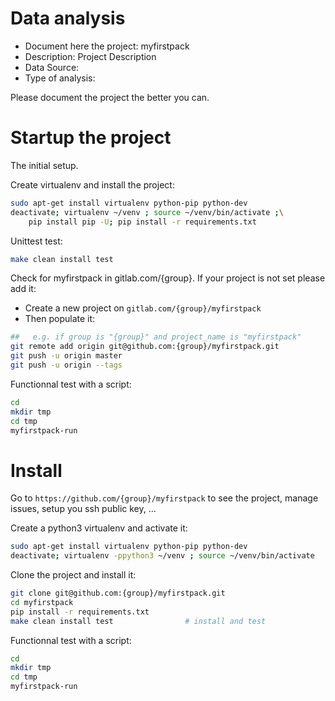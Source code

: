 # Data analysis
- Document here the project: myfirstpack
- Description: Project Description
- Data Source:
- Type of analysis:

Please document the project the better you can.

# Startup the project

The initial setup.

Create virtualenv and install the project:
```bash
sudo apt-get install virtualenv python-pip python-dev
deactivate; virtualenv ~/venv ; source ~/venv/bin/activate ;\
    pip install pip -U; pip install -r requirements.txt
```

Unittest test:
```bash
make clean install test
```

Check for myfirstpack in gitlab.com/{group}.
If your project is not set please add it:

- Create a new project on `gitlab.com/{group}/myfirstpack`
- Then populate it:

```bash
##   e.g. if group is "{group}" and project_name is "myfirstpack"
git remote add origin git@github.com:{group}/myfirstpack.git
git push -u origin master
git push -u origin --tags
```

Functionnal test with a script:

```bash
cd
mkdir tmp
cd tmp
myfirstpack-run
```

# Install

Go to `https://github.com/{group}/myfirstpack` to see the project, manage issues,
setup you ssh public key, ...

Create a python3 virtualenv and activate it:

```bash
sudo apt-get install virtualenv python-pip python-dev
deactivate; virtualenv -ppython3 ~/venv ; source ~/venv/bin/activate
```

Clone the project and install it:

```bash
git clone git@github.com:{group}/myfirstpack.git
cd myfirstpack
pip install -r requirements.txt
make clean install test                # install and test
```
Functionnal test with a script:

```bash
cd
mkdir tmp
cd tmp
myfirstpack-run
```
